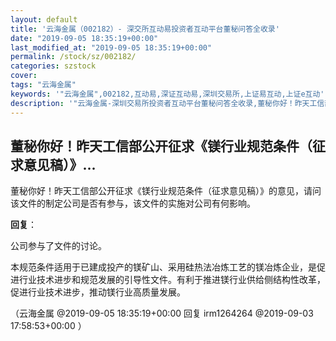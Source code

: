 ```yaml
---
layout: default
title: '云海金属（002182）- 深交所互动易投资者互动平台董秘问答全收录'
date: "2019-09-05 18:35:19+00:00"
last_modified_at: "2019-09-05 18:35:19+00:00"
permalink: /stock/sz/002182/
categories: szstock
cover: 
tags: "云海金属"
keywords: '"云海金属",002182,互动易,深证互动易,深圳交易所,上证易互动,上证e互动'
description: '"云海金属-深圳交易所投资者互动平台董秘问答全收录,董秘你好！昨天工信部公开征求《镁行业规范条件（征求意见稿）》的意见，请问该文件的制定公司是否有参与，该文件的实施对公司有何影响。"'
---
```


## 董秘你好！昨天工信部公开征求《镁行业规范条件（征求意见稿）》...

董秘你好！昨天工信部公开征求《镁行业规范条件（征求意见稿）》的意见，请问该文件的制定公司是否有参与，该文件的实施对公司有何影响。

**回复**：

公司参与了文件的讨论。

本规范条件适用于已建成投产的镁矿山、采用硅热法冶炼工艺的镁冶炼企业，是促进行业技术进步和规范发展的引导性文件。有利于推进镁行业供给侧结构性改革，促进行业技术进步，推动镁行业高质量发展。 

（云海金属  @2019-09-05 18:35:19+00:00 回复 irm1264264  @2019-09-03 17:58:53+00:00 ）

